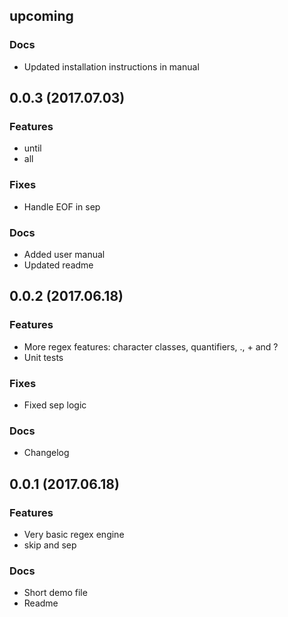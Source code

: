 ## upcoming

### Docs

* Updated installation instructions in manual

## 0.0.3 (2017.07.03)

### Features

* until
* all

### Fixes

* Handle EOF in sep

### Docs

* Added user manual
* Updated readme

## 0.0.2 (2017.06.18)

### Features

* More regex features: character classes, quantifiers, ., + and ?
* Unit tests

### Fixes

* Fixed sep logic

### Docs

* Changelog

## 0.0.1 (2017.06.18)

### Features

* Very basic regex engine
* skip and sep

### Docs

* Short demo file
* Readme
